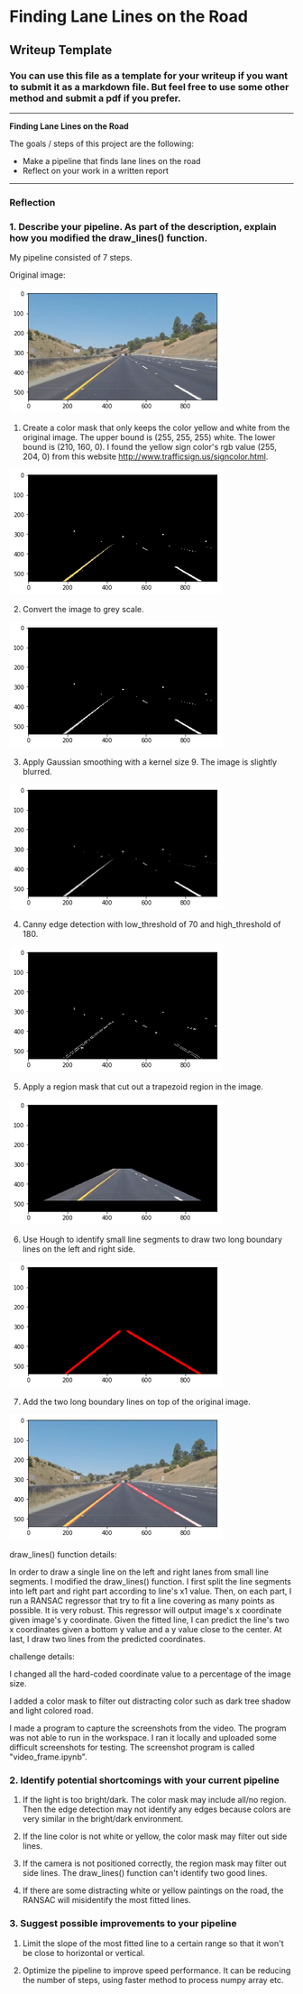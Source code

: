 # **Finding Lane Lines on the Road** 

## Writeup Template

### You can use this file as a template for your writeup if you want to submit it as a markdown file. But feel free to use some other method and submit a pdf if you prefer.

---

**Finding Lane Lines on the Road**

The goals / steps of this project are the following:
* Make a pipeline that finds lane lines on the road
* Reflect on your work in a written report


[//]: # (Image References)

[origin]: ./writeup_images/origin.png

[color_mask]: ./writeup_images/color_mask.png

[grayscale]: ./writeup_images/grayscale.png

[smooth]: ./writeup_images/smooth.png

[edge]: ./writeup_images/edge.png

[region_mask]: ./writeup_images/region_mask.png

[two_lines]: ./writeup_images/two_lines.png

[result]: ./writeup_images/result.png

---

### Reflection

### 1. Describe your pipeline. As part of the description, explain how you modified the draw_lines() function.

My pipeline consisted of 7 steps.

Original image:

![original image][origin]

1. Create a color mask that only keeps the color yellow and white from the original image. The upper bound is (255, 255, 255) white. The lower bound is (210, 160, 0). I found the yellow sign color's rgb value (255, 204, 0) from this website http://www.trafficsign.us/signcolor.html.

![color mask image][color_mask]

2. Convert the image to grey scale.

![grayscale image][grayscale]

3. Apply Gaussian smoothing with a kernel size 9. The image is slightly blurred.

![smoothed image][smooth]

4. Canny edge detection with low_threshold of 70 and high_threshold of 180.

![edge detected image][edge]

5. Apply a region mask that cut out a trapezoid region in the image.

![region mask image][region_mask]

6. Use Hough to identify small line segments to draw two long boundary lines on the left and right side.

![two lines image][two_lines]

7. Add the two long boundary lines on top of the original image.

![result image][result]

draw_lines() function details:

In order to draw a single line on the left and right lanes from small line segments. I modified the draw_lines() function. I first split the line segments into left part and right part according to line's x1 value. Then, on each part, I run a RANSAC regressor that try to fit a line covering as many points as possible. It is very robust. This regressor will output image's x coordinate given image's y coordinate. Given the fitted line, I can predict the line's two x coordinates given a bottom y value and a y value close to the center. At last, I draw two lines from the predicted coordinates.

challenge details:

I changed all the hard-coded coordinate value to a percentage of the image size.

I added a color mask to filter out distracting color such as dark tree shadow and light colored road.

I made a program to capture the screenshots from the video. The program was not able to run in the workspace. I ran it locally and uploaded some difficult screenshots for testing. The screenshot program is called "video_frame.ipynb".


### 2. Identify potential shortcomings with your current pipeline

1. If the light is too bright/dark. The color mask may include all/no region. Then the edge detection may not identify any edges because colors are very similar in the bright/dark environment.

2. If the line color is not white or yellow, the color mask may filter out side lines.

3. If the camera is not positioned correctly, the region mask may filter out side lines. The draw_lines() function can't identify two good lines.

4. If there are some distracting white or yellow paintings on the road, the RANSAC will misidentify the most fitted lines.


### 3. Suggest possible improvements to your pipeline

1. Limit the slope of the most fitted line to a certain range so that it won't be close to horizontal or vertical.

2. Optimize the pipeline to improve speed performance. It can be reducing the number of steps, using faster method to process numpy array etc.